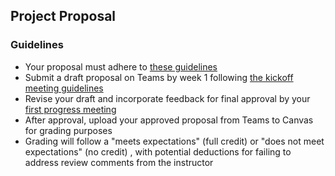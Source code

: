 ## Project Proposal

### Guidelines
- Your proposal must adhere to [these guidelines](https://aselshall.github.io/rm/hw/proposal-hw)
- Submit a draft proposal on Teams by week 1 following [the kickoff meeting guidelines](https://aselshall.github.io/pr/hw/meeting0)
- Revise your draft and incorporate feedback for final approval by your [first progress meeting](https://aselshall.github.io/pr/hw/meeting1)
- After approval, upload your approved proposal from Teams to Canvas for grading purposes
- Grading will follow a "meets expectations" (full credit) or "does not meet expectations" (no credit) , with potential deductions for failing to address review comments from the instructor
